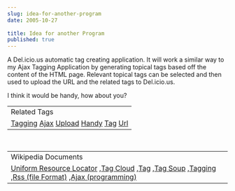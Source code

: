 ```yaml
---
slug: idea-for-another-program
date: 2005-10-27
 
title: Idea for another Program
published: true
---
```

A Del.icio.us automatic tag creating application.  It will work a similar way to my Ajax Tagging Application by generating topical tags based off the content of the HTML page.  Relevant topical tags can be selected and then used to upload the URL and the related tags to Del.icio.us.<p />I think it would be handy, how about you?<p /><table class="TechnoratiHead TagHeader">
<tr><td>Related Tags</td></tr>
<tr class="Technorati"><td>
<a href="https://paul.kinlan.me/tags/Tagging" class="Tag" rel="tag">Tagging</a> <a href="https://paul.kinlan.me/tags/Ajax" class="Tag" rel="tag">Ajax</a> <a href="https://paul.kinlan.me/tags/Upload" class="Tag" rel="tag">Upload</a> <a href="https://paul.kinlan.me/tags/Handy" class="Tag" rel="tag">Handy</a> <a href="https://paul.kinlan.me/tags/Tag" class="Tag" rel="tag">Tag</a> <a href="https://paul.kinlan.me/tags/Url" class="Tag" rel="tag">Url</a>
</td></tr>
</table><br /><table class="TechnoratiHead TagHeader">
<tr><td>Wikipedia Documents</td></tr>
<tr class="Technorati"><td>
<a href="http://en.wikipedia.org/wiki/Uniform_Resource_Locator">Uniform Resource Locator</a> ,<a href="http://en.wikipedia.org/wiki/Tag_cloud">Tag Cloud</a> ,<a href="http://en.wikipedia.org/wiki/Tag">Tag</a> ,<a href="http://en.wikipedia.org/wiki/Tag_Soup">Tag Soup</a> ,<a href="http://en.wikipedia.org/wiki/Tagging">Tagging</a> ,<a href="http://en.wikipedia.org/wiki/RSS_(file_format)">Rss (file Format)</a> ,<a href="http://en.wikipedia.org/wiki/Ajax_(programming)">Ajax (programming)</a>
</td></tr>
</table>

